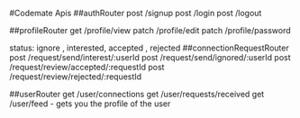 #Codemate Apis
##authRouter
post /signup
post /login
post /logout

##profileRouter
get /profile/view
patch /profile/edit
patch /profile/password


status: ignore , interested, accepted , rejected
##connectionRequestRouter
post /request/send/interest/:userId
post /request/send/ignored/:userId
post /request/review/accepted/:requestId
post /request/review/rejected/:requestId

##userRouter
get /user/connections
get /user/requests/received
get /user/feed - gets you the profile of the user